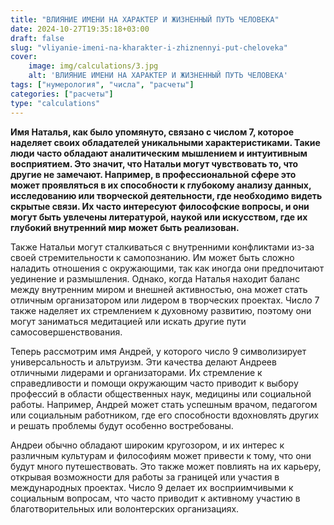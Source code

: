 ```yaml
---
title: "ВЛИЯНИЕ ИМЕНИ НА ХАРАКТЕР И ЖИЗНЕННЫЙ ПУТЬ ЧЕЛОВЕКА"
date: 2024-10-27T19:35:18+03:00
draft: false
slug: "vliyanie-imeni-na-kharakter-i-zhiznennyi-put-cheloveka"
cover:
    image: img/calculations/3.jpg
    alt: 'ВЛИЯНИЕ ИМЕНИ НА ХАРАКТЕР И ЖИЗНЕННЫЙ ПУТЬ ЧЕЛОВЕКА'
tags: ["нумерология", "числа", "расчеты"]
categories: ["расчеты"]
type: "calculations"
---
```


**Имя Наталья, как было упомянуто, связано с числом 7, которое наделяет своих обладателей уникальными характеристиками. Такие люди часто обладают аналитическим мышлением и интуитивным восприятием. Это значит, что Натальи могут чувствовать то, что другие не замечают. Например, в профессиональной сфере это может проявляться в их способности к глубокому анализу данных, исследованию или творческой деятельности, где необходимо видеть скрытые связи. Их часто интересуют философские вопросы, и они могут быть увлечены литературой, наукой или искусством, где их глубокий внутренний мир может быть реализован.**

Также Натальи могут сталкиваться с внутренними конфликтами из-за своей стремительности к самопознанию. Им может быть сложно наладить отношения с окружающими, так как иногда они предпочитают уединение и размышления. Однако, когда Наталья находит баланс между внутренним миром и внешней активностью, она может стать отличным организатором или лидером в творческих проектах. Число 7 также наделяет их стремлением к духовному развитию, поэтому они могут заниматься медитацией или искать другие пути самосовершенствования.

Теперь рассмотрим имя Андрей, у которого число 9 символизирует универсальность и альтруизм. Эти качества делают Андреев отличными лидерами и организаторами. Их стремление к справедливости и помощи окружающим часто приводит к выбору профессий в области общественных наук, медицины или социальной работы. Например, Андрей может стать успешным врачом, педагогом или социальным работником, где его способности вдохновлять других и решать проблемы будут особенно востребованы.

Андреи обычно обладают широким кругозором, и их интерес к различным культурам и философиям может привести к тому, что они будут много путешествовать. Это также может повлиять на их карьеру, открывая возможности для работы за границей или участия в международных проектах. Число 9 делает их восприимчивыми к социальным вопросам, что часто приводит к активному участию в благотворительных или волонтерских организациях.
